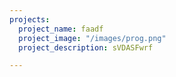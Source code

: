```yaml
---
projects:
  project_name: faadf
  project_image: "/images/prog.png"
  project_description: sVDASFwrf

---
```

